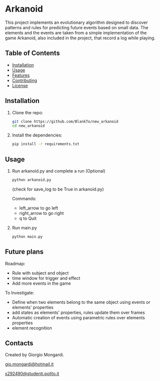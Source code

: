 # Arkanoid

This project implements an evolutionary algorithm designed to discover patterns and rules for predicting future events based on small data. The elements and the events are taken from a simple implementation of the game Arkanoid, also included in the project, that record a log while playing.

## Table of Contents
- [Installation](#installation)
- [Usage](#usage)
- [Features](#features)
- [Contributing](#contributing)
- [License](#license)


## Installation

1. Clone the repo:
   ```bash
   git clone https://github.com/BlankTo/new_arkanoid
   cd new_arkanoid
   ```

2. Install the dependencies:

    ```bash
    pip install -r requirements.txt
    ```


## Usage

1. Run arkanoid.py and complete a run (Optional)

    ```bash
    python arkanoid.py
    ```
    (check for save_log to be True in arkanoid.py)

    Commands:
    - left_arrow to go left
    - right_arrow to go right
    - q to Quit


2. Run main.py

    ```bash
    python main.py
    ```

## Future plans

Roadmap:
- Rule with subject and object
- time window for trigger and effect
- Add more events in the game

To Investigate:
- Define when two elements belong to the same object using events or elements' properties
- add states as elements' properties, rules update them over frames
- Automatic creation of events using parametric rules over elements properties
- element recognition

## Contacts
Created by Giorgio Mongardi.

[gio.mongardi@hotmail.it](mailto:gio.mongardi@hotmail.it)

[s292490@studenti.polito.it](mailto:s292490@studenti.polito.it)
